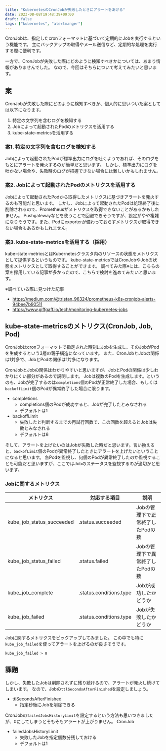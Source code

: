 ```yaml
---
title: "KubernetesのCronJobが失敗したときにアラートをあげる"
date: 2023-08-08T19:48:39+09:00
draft: false
tags: ["kubernetes", "alertmanger"]
---
```


CronJobは、指定したcronフォーマットに基づいて定期的にJobを実行するという機能です。
主にバックアップの取得やメール送信など、定期的な処理を実行する際に便利です。

一方で、CronJobが失敗した際にどのように検知すべきかについては、あまり情報がありませんでした。
なので、今回はそちらについて考えてみたいと思います。

## 案
CronJobが失敗した際にどのように検知すべきか、個人的に思いついた案としては以下になります。
1. 特定の文字列を含むログを検知する
2. Jobによって起動されたPodのメトリクスを活用する
3. kube-state-metricsを活用する

### 案1. 特定の文字列を含むログを検知する
Jobによって起動されたPodが標準出力にログを吐くようであれば、そのログをもとにアラートを発火するのが簡単だと思います。
しかし、標準出力にログを吐かない場合や、失敗時のログが把握できない場合には難しいかもしれません。

### 案2. Jobによって起動されたPodのメトリクスを活用する
Jobによって起動されたPodから取得したメトリクスに基づきアラートを発火するのも可能だと思います。
しかし、Jobによって起動されたPodは処理終了後に削除されるので、Prometheusがメトリクスを取得できないことがあるかもしれません。
Pushgatewayなどを使うことで回避できそうですが、設定がやや複雑になりそうです。また、Podにexporterが備わっておらずメトリクスが取得できない場合もあるかもしれません。

### 案3. kube-state-metricsを活用する（採用）
kube-state-metricsとはKubernetesクラスタ内のリソースの状態をメトリクスとして提供するというものです。
kube-state-metricsではCronJobやJobの状態をメトリクスとして取得することができます。
調べてみた際※には、こちらの案を採用している記事が多かったので、こちらで検討を進めてみたいと思います。

※調べている際に見つけた記事
- https://medium.com/@tristan_96324/prometheus-k8s-cronjob-alerts-94bee7b90511
- https://www.giffgaff.io/tech/monitoring-kubernetes-jobs


## kube-state-metricsのメトリクス(CronJob, Job, Pod)
CronJobはcronフォーマットで指定された時刻にJobを生成し、そのJobがPodを生成するという3層の親子構造になっています。
また、CronJobとJobの関係は1対多で、JobとPodの関係は1対多になります。

CronJobとJobの関係はわかりやすいと思いますが、JobとPodの関係は少しわかりにくい部分があるので説明します。
Jobは複数のPodを生成します。というのも、Jobが完了するのは`completions`個のPodが正常終了した場合、もしくは`backoffLimit`個のPodが異常終了した場合に限ります。
- completions
    - completions個のPodが成功すると、Jobが完了したとみなされる
    - デフォルトは1
- backoffLimit
    - 失敗したと判断するまでの再試行回数で、この回数を超えるとJobは失敗とみなされる
    - デフォルトは6

そして、アラートを上げたいのはJobが失敗した時だと思います。言い換えると、`backofLimit`個のPodが異常終了したときにアラートを上げたいということになると思います。
各Podを監視し、何個のPodが異常終了したのか監視することも可能だと思いますが、ここではJobのステータスを監視するのが適切かと思います。

### Jobに関するメトリクス

| メトリクス | 対応する項目 | 説明|
|---|---|---|
| kube_job_status_succeeded | .status.succeeded | Jobの管理下で正常終了したPodの数 |
| kube_job_status_failed | .status.failed | Jobの管理下で異常終了したPodの数 |
| kube_job_complete | .status.conditions.type | Jobが成功したかどうか |
| kube_job_failed | .status.conditions.type | Jobが失敗したかどうか |

Jobに関するメトリクスをピックアップしてみました。
この中でも特に`kube_job_failed`を使ってアラートを上げるのが良さそうです。
```
kube_job_failed > 0
```

## 課題
しかし、失敗したJobは削除されずに残り続けるので、アラートが発火し続けてしまいます。
なので、Jobの`ttlSecondsAfterFinished`を設定しましょう。
- ttlSecondsAfterFinished
    - 指定秒後にJobを削除できる


CronJobの`failedJobsHistoryLimit`を設定するという方法も思いつきましたが、0にしてしまうとそもそもアラートが上がりません。
CronJob
- failedJobsHistoryLimit
    - 失敗したJobを指定個数分残しておける
    - デフォルトは1
